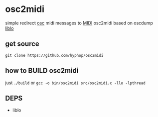 # osc2midi

simple redirect [osc](osc) midi messages to [MIDI](MIDI)  osc2midi based on oscdump [liblo](liblo)

## get source 

`git clone https://github.com/hyphop/osc2midi`

## how to BUILD osc2midi

just `./build` or `gcc -o bin/osc2midi src/osc2midi.c -llo -lpthread`

## DEPS

* liblo

[osc]: https://en.wikipedia.org/wiki/Open_Sound_Control
[MIDI]: https://en.wikipedia.org/wiki/MIDI
[liblo]: https://github.com/radarsat1/liblo
